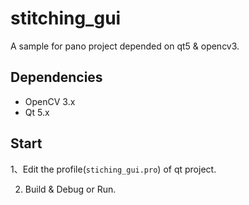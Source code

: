 # stitching_gui

A sample for pano project depended on qt5 & opencv3.

## Dependencies

+ OpenCV 3.x
+ Qt 5.x

## Start

1、Edit the profile(`stiching_gui.pro`) of qt project.

2. Build & Debug or Run.
